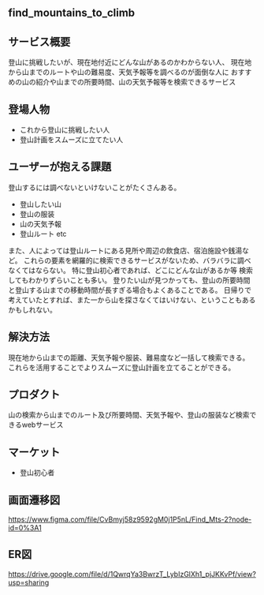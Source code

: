 ## find_mountains_to_climb
## サービス概要
 登山に挑戦したいが、現在地付近にどんな山があるのかわからない人、
 現在地から山までのルートや山の難易度、天気予報等を調べるのが面倒な人に
 おすすめの山の紹介や山までの所要時間、山の天気予報等を検索できるサービス
## 登場人物
- これから登山に挑戦したい人
- 登山計画をスムーズに立てたい人 
## ユーザーが抱える課題
登山するには調べないといけないことがたくさんある。
- 登山したい山
- 登山の服装
- 山の天気予報
- 登山ルート
etc

また、人によっては登山ルートにある見所や周辺の飲食店、宿泊施設や銭湯など。
これらの要素を網羅的に検索できるサービスがないため、バラバラに調べなくてはならない。
特に登山初心者であれば、どこにどんな山があるか等
検索してもわかりずらいことも多い。
登りたい山が見つかっても、登山の所要時間と登山する山までの移動時間が長すぎる場合もよくあることである。
日帰りで考えていたとすれば、また一から山を探さなくてはいけない、ということもあるかもしれない。
## 解決方法
現在地から山までの距離、天気予報や服装、難易度など一括して検索できる。
これらを活用することでよりスムーズに登山計画を立てることができる。
## プロダクト
山の検索から山までのルート及び所要時間、天気予報や、登山の服装など検索できるwebサービス
## マーケット
- 登山初心者
## 画面遷移図
https://www.figma.com/file/CvBmyj58z9592gM0j1P5nL/Find_Mts-2?node-id=0%3A1
## ER図
https://drive.google.com/file/d/1QwrqYa3BwrzT_LybIzGlXh1_pjJKKvPf/view?usp=sharing

